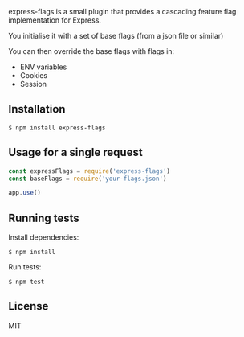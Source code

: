 express-flags is a small plugin that provides a cascading feature flag implementation for Express.

You initialise it with a set of base flags (from a json file or similar)

You can then override the base flags with flags in:
* ENV variables
* Cookies
* Session


## Installation

```
$ npm install express-flags
```

## Usage for a single request

```js
const expressFlags = require('express-flags')
const baseFlags = require('your-flags.json')

app.use()

```

## Running tests

Install dependencies:

```shell
$ npm install
```
Run tests:

```shell
$ npm test
```

## License

MIT